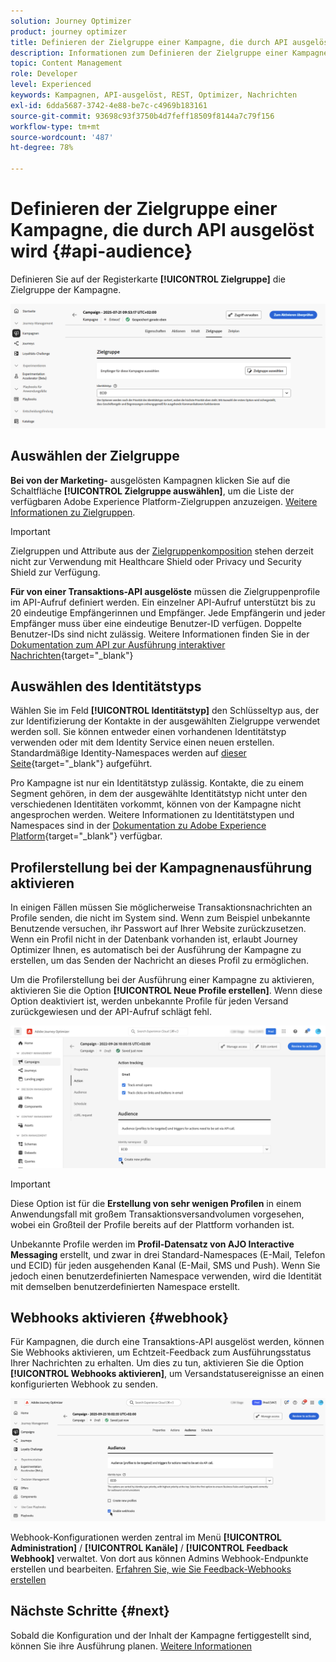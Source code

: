 ```yaml
---
solution: Journey Optimizer
product: journey optimizer
title: Definieren der Zielgruppe einer Kampagne, die durch API ausgelöst wird
description: Informationen zum Definieren der Zielgruppe einer Kampagne, die durch API ausgelöst wird.
topic: Content Management
role: Developer
level: Experienced
keywords: Kampagnen, API-ausgelöst, REST, Optimizer, Nachrichten
exl-id: 6dda5687-3742-4e88-be7c-c4969b183161
source-git-commit: 93698c93f3750b4d7feff18509f8144a7c79f156
workflow-type: tm+mt
source-wordcount: '487'
ht-degree: 78%

---
```


# Definieren der Zielgruppe einer Kampagne, die durch API ausgelöst wird {#api-audience}

Definieren Sie auf der Registerkarte **[!UICONTROL Zielgruppe]** die Zielgruppe der Kampagne.

![](assets/campaign-audience.png)

## Auswählen der Zielgruppe

**Bei von der Marketing-** ausgelösten Kampagnen klicken Sie auf die Schaltfläche **[!UICONTROL Zielgruppe auswählen]**, um die Liste der verfügbaren Adobe Experience Platform-Zielgruppen anzuzeigen. [Weitere Informationen zu Zielgruppen](../audience/about-audiences.md).

>[!IMPORTANT]
>
>Zielgruppen und Attribute aus der [Zielgruppenkomposition](../audience/get-started-audience-orchestration.md) stehen derzeit nicht zur Verwendung mit Healthcare Shield oder Privacy und Security Shield zur Verfügung.

**Für von einer Transaktions-API ausgelöste** müssen die Zielgruppenprofile im API-Aufruf definiert werden. Ein einzelner API-Aufruf unterstützt bis zu 20 eindeutige Empfängerinnen und Empfänger. Jede Empfängerin und jeder Empfänger muss über eine eindeutige Benutzer-ID verfügen. Doppelte Benutzer-IDs sind nicht zulässig. Weitere Informationen finden Sie in der [Dokumentation zum API zur Ausführung interaktiver Nachrichten](https://developer.adobe.com/journey-optimizer-apis/references/messaging/#tag/execution/operation/postIMUnitaryMessageExecution){target="_blank"}

## Auswählen des Identitätstyps

Wählen Sie im Feld **[!UICONTROL Identitätstyp]** den Schlüsseltyp aus, der zur Identifizierung der Kontakte in der ausgewählten Zielgruppe verwendet werden soll. Sie können entweder einen vorhandenen Identitätstyp verwenden oder mit dem Identity Service einen neuen erstellen. Standardmäßige Identity-Namespaces werden auf [dieser Seite](https://experienceleague.adobe.com/de/docs/experience-platform/identity/features/namespaces#standard){target="_blank"} aufgeführt.

Pro Kampagne ist nur ein Identitätstyp zulässig. Kontakte, die zu einem Segment gehören, in dem der ausgewählte Identitätstyp nicht unter den verschiedenen Identitäten vorkommt, können von der Kampagne nicht angesprochen werden. Weitere Informationen zu Identitätstypen und Namespaces sind in der [Dokumentation zu Adobe Experience Platform](https://experienceleague.adobe.com/docs/experience-platform/identity/home.html?lang=de){target="_blank"} verfügbar.

## Profilerstellung bei der Kampagnenausführung aktivieren

In einigen Fällen müssen Sie möglicherweise Transaktionsnachrichten an Profile senden, die nicht im System sind. Wenn zum Beispiel unbekannte Benutzende versuchen, ihr Passwort auf Ihrer Website zurückzusetzen. Wenn ein Profil nicht in der Datenbank vorhanden ist, erlaubt Journey Optimizer Ihnen, es automatisch bei der Ausführung der Kampagne zu erstellen, um das Senden der Nachricht an dieses Profil zu ermöglichen.

Um die Profilerstellung bei der Ausführung einer Kampagne zu aktivieren, aktivieren Sie die Option **[!UICONTROL Neue Profile erstellen]**. Wenn diese Option deaktiviert ist, werden unbekannte Profile für jeden Versand zurückgewiesen und der API-Aufruf schlägt fehl.

![](assets/api-triggered-create-profile.png)

>[!IMPORTANT]
>
>Diese Option ist für die **Erstellung von sehr wenigen Profilen** in einem Anwendungsfall mit großem Transaktionsversandvolumen vorgesehen, wobei ein Großteil der Profile bereits auf der Plattform vorhanden ist.
>
>Unbekannte Profile werden im **Profil-Datensatz von AJO Interactive Messaging** erstellt, und zwar in drei Standard-Namespaces (E-Mail, Telefon und ECID) für jeden ausgehenden Kanal (E-Mail, SMS und Push). Wenn Sie jedoch einen benutzerdefinierten Namespace verwenden, wird die Identität mit demselben benutzerdefinierten Namespace erstellt.

## Webhooks aktivieren {#webhook}

Für Kampagnen, die durch eine Transaktions-API ausgelöst werden, können Sie Webhooks aktivieren, um Echtzeit-Feedback zum Ausführungsstatus Ihrer Nachrichten zu erhalten. Um dies zu tun, aktivieren Sie die Option **[!UICONTROL Webhooks aktivieren]**, um Versandstatusereignisse an einen konfigurierten Webhook zu senden.

![](assets/api-triggered-webhook.png)

Webhook-Konfigurationen werden zentral im Menü **[!UICONTROL Administration]** / **[!UICONTROL Kanäle]** / **[!UICONTROL Feedback Webhook]** verwaltet. Von dort aus können Admins Webhook-Endpunkte erstellen und bearbeiten. [Erfahren Sie, wie Sie Feedback-Webhooks erstellen](../configuration/feedback-webhooks.md)

## Nächste Schritte {#next}

Sobald die Konfiguration und der Inhalt der Kampagne fertiggestellt sind, können Sie ihre Ausführung planen. [Weitere Informationen](api-triggered-campaign-schedule.md)
